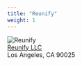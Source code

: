 ```yaml
---
title: "Reunify"
weight: 1
---
```

![Reunify](reunify_logo.jpg)
<br/>
[Reunify LLC](https://www.reunify.com/)
<br/>
Los Angeles, CA 90025

